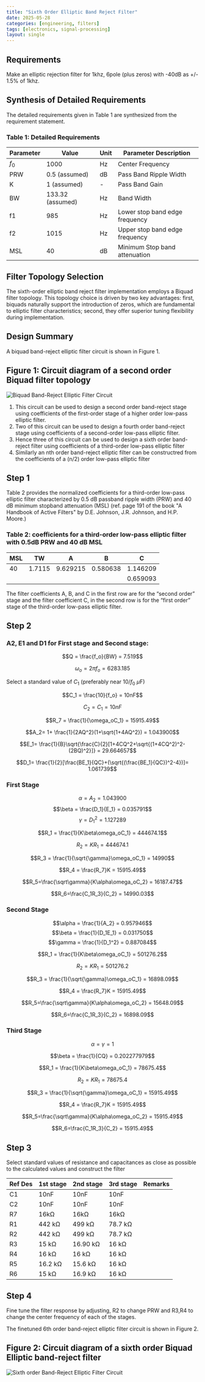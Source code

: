 ```yaml
---
title: "Sixth Order Elliptic Band Reject Filter"
date: 2025-05-28
categories: [engineering, filters]
tags: [electronics, signal-processing]
layout: single
---
```


## Requirements

Make an elliptic rejection filter for 1khz, 6pole (plus zeros) with -40dB as +/- 1.5% of 1khz.

## Synthesis of Detailed Requirements

The detailed requirements given in Table 1 are synthesized from the requirement statement.

### Table 1: Detailed Requirements

| Parameter | Value | Unit | Parameter Description |
|-----------|--------|------|----------------------|
| $f_0$ | 1000 | Hz | Center Frequency |
| PRW | 0.5 (assumed) | dB | Pass Band Ripple Width |
| K | 1 (assumed) | - | Pass Band Gain |
| BW | 133.32 (assumed) | Hz | Band Width |
| f1 | 985 | Hz | Lower stop band edge frequency |
| f2 | 1015 | Hz | Upper stop band edge frequency |
| MSL | 40 | dB | Minimum Stop band attenuation |


## Filter Topology Selection

The sixth-order elliptic band reject filter implementation employs a Biquad filter topology. This topology choice is driven by two key advantages: first, biquads naturally support the introduction of zeros, which are fundamental to elliptic filter characteristics; second, they offer superior tuning flexibility during implementation.

## Design Summary

A biquad band-reject elliptic filter circuit is shown in Figure 1. 

## Figure 1: Circuit diagram of a second order Biquad filter topology 
![Biquad Band-Reject Elliptic Filter Circuit](/assets/images/2025-05-28-elliptic-filter/image1.png)

1) This circuit can be used to design a second order band-reject stage using coefficients of the first-order stage of a higher order low-pass elliptic filter.
2) Two of this circuit can be used to design a fourth order band-reject stage using coefficients of a second-order low-pass elliptic filter.
3) Hence three of this circuit can be used to design a sixth order band-reject filter using coefficients of a third-order low-pass elliptic filter
4) Similarly an nth order band-reject elliptic filter can be constructred from the coefficients of a (n/2) order low-pass elliptic filter

## Step 1

Table 2 provides the normalized coefficients for a third-order low-pass elliptic filter characterized by 0.5 dB passband ripple width (PRW) and 40 dB minimum stopband attenuation (MSL) (ref. page 191 of the book "A Handbook of Active Filters" by D.E. Johnson, J.R. Johnson, and H.P. Moore.)

### Table 2: coefficients for a third-order low-pass elliptic filter with 0.5dB PRW and 40 dB MSL

| MSL | TW     | A        | B        | C        |
| --- | ------ | -------- | -------- | -------- |
| 40  | 1.7115 | 9.629215 | 0.580638 | 1.146209 |
|     |        |          |          | 0.659093 |

The filter coefficients A, B, and C in the first row are for the “second order” stage and the filter coefficient C, in the second row is for the “first order” stage of the third-order low-pass elliptic filter.

## Step 2

### A2, E1 and D1 for First stage and Second stage:

$$Q = \frac{f_o}{BW} = 7.519$$

$$\omega_o = 2{\pi}f_o = 6283.185$$

Select a standard value of $C_1$ (preferably near $10/f_0$ $\mu$F)

$$C_1 = \frac{10}{f_o} = 10nF$$

$$C_2 = C_1 = 10nF $$

$$R_7 = \frac{1}{\omega_oC_1} = 15915.49$$

$$A_2= 1+ \frac{1}{2AQ^2}(1+\sqrt{1+4AQ^2}) = 1.043900$$

$$E_1= \frac{1}{B}\sqrt{\frac{C}{2}[1+4CQ^2+\sqrt{(1+4CQ^2)^2-(2BQ)^2}]} = 29.664657$$

$$D_1= \frac{1}{2}[\frac{BE_1}{QC}+(\sqrt{(\frac{BE_1}{QC})^2-4})]= 1.061739$$


### First Stage
$$\alpha = A_2 = 1.043900$$
$$\beta = \frac{D_1}{E_1} = 0.035791$$
$$\gamma = D_1^2 = 1.127289$$

$$R_1 = \frac{1}{K\beta\omega_oC_1} = 444674.1$$

$$R_2 = KR_1 = 444674.1$$

$$R_3 = \frac{1}{\sqrt{\gamma}\omega_oC_1} = 14990$$

$$R_4 = \frac{R_7}K = 15915.49$$

$$R_5=\frac{\sqrt\gamma}{K\alpha\omega_oC_2} = 16187.47$$

$$R_6=\frac{C_1R_3}{C_2} = 14990.03$$

### Second Stage
$$\alpha = \frac{1}{A_2} = 0.957946$$
$$\beta = \frac{1}{D_1E_1} = 0.031750$$
$$\gamma = \frac{1}{D_1^2} = 0.887084$$

$$R_1 = \frac{1}{K\beta\omega_oC_1} = 501276.2$$

$$R_2 = KR_1 = 501276.2$$

$$R_3 = \frac{1}{\sqrt{\gamma}\omega_oC_1} = 16898.09$$

$$R_4 = \frac{R_7}K = 15915.49$$

$$R_5=\frac{\sqrt\gamma}{K\alpha\omega_oC_2} = 15648.09$$

$$R_6=\frac{C_1R_3}{C_2} = 16898.09$$

### Third Stage

$$\alpha = \gamma = 1$$

$$\beta = \frac{1}{CQ} = 0.202277979$$

$$R_1 = \frac{1}{K\beta\omega_oC_1} = 78675.4$$

$$R_2 = KR_1 = 78675.4$$

$$R_3 = \frac{1}{\sqrt{\gamma}\omega_oC_1} = 15915.49$$

$$R_4 = \frac{R_7}K = 15915.49$$

$$R_5=\frac{\sqrt\gamma}{K\alpha\omega_oC_2} = 15915.49$$

$$R_6=\frac{C_1R_3}{C_2} = 15915.49$$

## Step 3

Select standard values of resistance and capacitances as close as possible to the calculated values and construct the filter

|Ref Des|1st stage|2nd stage|3rd stage|Remarks|
|-------|---------|-------- |---------|-------|
| C1    | 10nF    | 10nF    | 10nF    |       | 
| C2    | 10nF    | 10nF    | 10nF    |       |
| R7    | 16kΩ    | 16kΩ     |16kΩ    |       |
| R1    | 442 kΩ | 499 kΩ | 78.7 kΩ  |         |
| R2    | 442 kΩ | 499 kΩ | 78.7 kΩ  |         |
| R3    | 15 kΩ  | 16.90  kΩ | 16 kΩ  |         |
| R4    | 16 kΩ  | 16 kΩ  | 16 kΩ  |         |
| R5    | 16.2 kΩ  | 15.6 kΩ  | 16 kΩ  |         |
| R6    | 15 kΩ  | 16.9 kΩ   | 16 kΩ  |         |

## Step 4

Fine tune the filter response by adjusting, R2 to change PRW and R3,R4 to change the center frequency of each of the stages.

The finetuned 6th order band-reject elliptic filter circuit is shown in Figure 2. 

## Figure 2: Circuit diagram of a sixth order Biquad Elliptic band-reject filter 
![Sixth order Band-Reject Elliptic Filter Circuit](/assets/images/2025-05-28-elliptic-filter/image2.png)